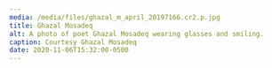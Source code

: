 ```yaml
---
media: /media/files/ghazal_m_april_20197166.cr2.p.jpg
title: Ghazal Mosadeq
alt: A photo of poet Ghazal Mosadeq wearing glasses and smiling.
caption: Courtesy Ghazal Mosadeq
date: 2020-11-06T15:32:00-0500
---
```


